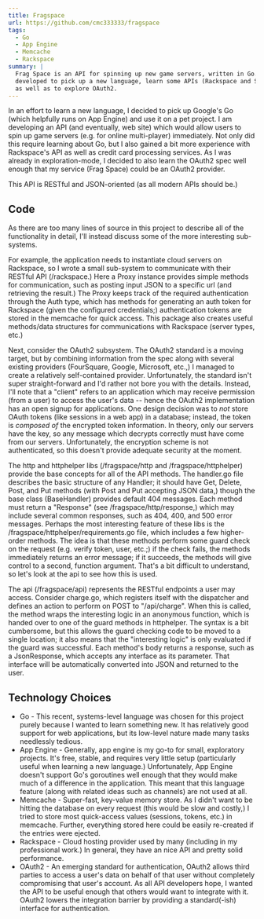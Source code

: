 ```yaml
---
title: Fragspace
url: https://github.com/cmc333333/fragspace
tags:
  - Go
  - App Engine
  - Memcache
  - Rackspace
summary: |
  Frag Space is an API for spinning up new game servers, written in Go. It was
  developed to pick up a new language, learn some APIs (Rackspace and Swipe,)
  as well as to explore OAuth2.
---
```


In an effort to learn a new language, I decided to pick up Google's Go (which
helpfully runs on App Engine) and use it on a pet project. I am developing an
API (and eventually, web site) which would allow users to spin up game servers
(e.g. for online multi-player) immediately. Not only did this require learning
about Go, but I also gained a bit more experience with Rackspace's API as well
as credit card processing services. As I was already in exploration-mode, I
decided to also learn the OAuth2 spec well enough that my service (Frag Space)
could be an OAuth2 provider.

This API is RESTful and JSON-oriented (as all modern APIs should be.)

## Code

As there are too many lines of source in this project to describe all of the
functionality in detail, I'll instead discuss some of the more interesting
sub-systems.

For example, the application needs to instantiate cloud servers on Rackspace,
so I wrote a small sub-system to communicate with their RESTful API
(/rackspace.) Here a Proxy instance provides simple methods for communication,
such as posting input JSON to a specific url (and retrieving the result.) The
Proxy keeps track of the required authentication through the Auth type, which
has methods for generating an auth token for Rackspace (given the configured
credentials;) authentication tokens are stored in the memcache for quick
access. This package also creates useful methods/data structures for
communications with Rackspace (server types, etc.)

Next, consider the OAuth2 subsystem. The OAuth2 standard is a moving target,
but by combining information from the spec along with several existing
providers (FourSquare, Google, Microsoft, etc.,) I managed to create a
relatively self-contained provider. Unfortunately, the standard isn't super
straight-forward and I'd rather not bore you with the details. Instead, I'll
note that a "client" refers to an application which may receive permission
(from a user) to access the user's data -- hence the OAuth2 implementation has
an open signup for applications. One design decision was to _not_ store OAuth
tokens (like sessions in a web app) in a database; instead, the token is
_composed of_ the encrypted token information. In theory, only our servers
have the key, so any message which decrypts correctly must have come from our
servers. Unfortunately, the encryption scheme is not authenticated, so this
doesn't provide adequate security at the moment.

The http and httphelper libs (/fragspace/http and /fragspace/httphelper)
provide the base concepts for all of the API methods. The handler.go file
describes the basic structure of any Handler; it should have Get, Delete,
Post, and Put methods (with Post and Put accepting JSON data,) though the base
class (BaseHandler) provides default 404 messages. Each method must return a
"Response" (see /fragspace/http/response,) which may include several common
responses, such as 404, 400, and 500 error messages. Perhaps the most
interesting feature of these libs is the /fragspace/httphelper/requirements.go
file, which includes a few higher-order methods. The idea is that these
methods perform some guard check on the request (e.g. verify token, user,
etc.;) if the check fails, the methods immediately returns an error message;
if it succeeds, the methods will give control to a second, function argument.
That's a bit difficult to understand, so let's look at the api to see how this
is used.

The api (/fragspace/api) represents the RESTful endpoints a user may access.
Consider charge.go, which registers itself with the dispatcher and defines an
action to perform on POST to "/api/charge". When this is called, the method
wraps the interesting logic in an anonymous function, which is handed over to
one of the guard methods in httphelper. The syntax is a bit cumbersome, but
this allows the guard checking code to be moved to a single location; it also
means that the "interesting logic" is only evaluated if the guard was
successful. Each method's body returns a response, such as a JsonResponse,
which accepts any interface as its parameter. That interface will be
automatically converted into JSON and returned to the user.

## Technology Choices

- Go - This recent, systems-level language was chosen for this project purely
  because I wanted to learn something new. It has relatively good support for
  web applications, but its low-level nature made many tasks needlessly
  tedious.
- App Engine - Generally, app engine is my go-to for small, exploratory
  projects. It's free, stable, and requires very little setup (particularly
  useful when learning a new language.) Unfortunately, App Engine doesn't
  support Go's goroutines well enough that they would make much of a
  difference in the application. This meant that this language feature (along
  with related ideas such as channels) are not used at all.
- Memcache - Super-fast, key-value memory store. As I didn't want to be
  hitting the database on every request (this would be slow and costly,) I
  tried to store most quick-access values (sessions, tokens, etc.) in
  memcache. Further, everything stored here could be easily re-created if the
  entries were ejected.
- Rackspace - Cloud hosting provider used by many (including in my
  professional work.) In general, they have an nice API and pretty solid
  performance.
- OAuth2 - An emerging standard for authentication, OAuth2 allows third
  parties to access a user's data on behalf of that user without completely
  compromising that user's account. As all API developers hope, I wanted the
  API to be useful enough that others would want to integrate with it. OAuth2
  lowers the integration barrier by providing a standard(-ish) interface for
  authentication.

